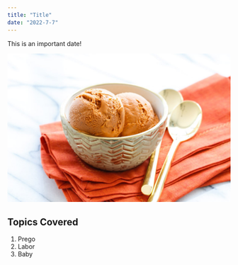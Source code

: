 ```yaml
---
title: "Title"
date: "2022-7-7"
---
```


This is an important date!

![IceCream](./thai.jpeg)


## Topics Covered

1. Prego
2. Labor
3. Baby